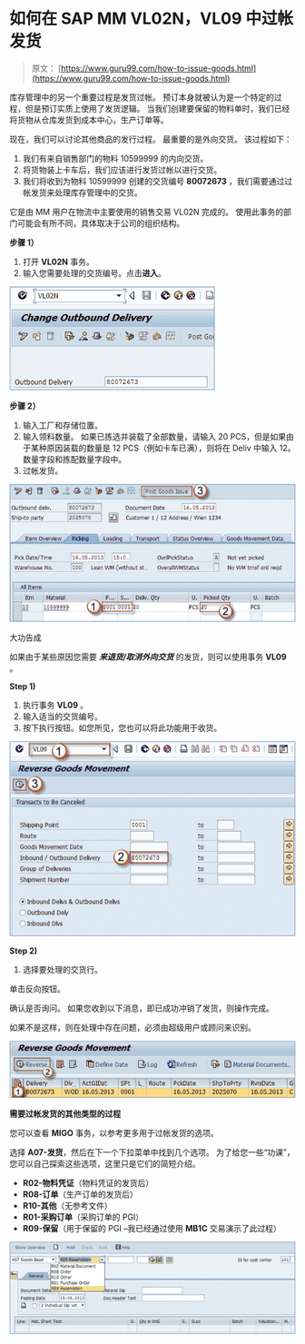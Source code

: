 # 如何在 SAP MM VL02N，VL09 中过帐发货

> 原文： [https://www.guru99.com/how-to-issue-goods.html](https://www.guru99.com/how-to-issue-goods.html)

库存管理中的另一个重要过程是发货过帐。 预订本身就被认为是一个特定的过程，但是预订实质上使用了发货逻辑。 当我们创建要保留的物料单时，我们已经将货物从仓库发货到成本中心，生产订单等。

现在，我们可以讨论其他商品的发行过程。 最重要的是外向交货。 该过程如下：

1.  我们有来自销售部门的物料 10599999 的内向交货。
2.  将货物装上卡车后，我们应该进行发货过帐以进行交货。
3.  我们将收到为物料 10599999 创建的交货编号 **80072673** ，我们需要通过过帐发货来处理库存管理中的交货。

它是由 MM 用户在物流中主要使用的销售交易 VL02N 完成的。 使用此事务的部门可能会有所不同，具体取决于公司的组织结构。

**步骤 1）**

1.  打开 **VL02N** 事务。
2.  输入您需要处理的交货编号。点击**进入**。

[![](img/432e51b5f7b3f6f0142efdd373393846.png)](/images/sap/2013/05/052113_0556_34Howtoissu1.png)

**步骤 2）**

1.  输入工厂和存储位置。
2.  输入领料数量。 如果已拣选并装载了全部数量，请输入 20 PCS，但是如果由于某种原因装载的数量是 12 PCS（例如卡车已满），则将在 Deliv 中输入 12。 数量字段和拣配数量字段中。
3.  过帐发货。

[![](img/8624e09ac0c308d51134d1b7c5369db9.png)](/images/sap/2013/05/052113_0556_34Howtoissu2.png)

大功告成

如果由于某些原因您需要 ***来退货/取消外向交货*** 的发货，则可以使用事务 **VL09** 。

**Step 1)**

1.  执行事务 **VL09** 。
2.  输入适当的交货编号。
3.  按下执行按钮。如您所见，您也可以将此功能用于收货。

[![](img/fca36c4cfae55903198e4409e5485d2a.png)](/images/sap/2013/05/052113_0556_34Howtoissu3.png)

**Step 2)**

1.  选择要处理的交货行。

单击反向按钮。

确认是否询问。 如果您收到以下消息，即已成功冲销了发货，则操作完成。

如果不是这样，则在处理中存在问题，必须由超级用户或顾问来识别。

[![](img/48e4f3133951239774768d9d32633dde.png)](/images/sap/2013/05/052113_0556_34Howtoissu4.png)

**需要过帐发货的其他类型的过程**

您可以查看 **MIGO** 事务，以参考更多用于过帐发货的选项。

选择 **A07-发货**，然后在下一个下拉菜单中找到几个选项。 为了给您一些“功课”，您可以自己探索这些选项，这里只是它们的简短介绍。

*   **R02-物料凭证**（物料凭证的发货后）
*   **R08-订单**（生产订单的发货后）
*   **R10-其他**（无参考文件）
*   **R01-采购订单**（采购订单的 PGI）
*   **R09-保留**（用于保留的 PGI –我已经通过使用 **MB1C** 交易演示了此过程）

[![](img/ebf70958adb0646b1284def4f5695f03.png)](/images/sap/2013/05/052113_0556_34Howtoissu5.png)